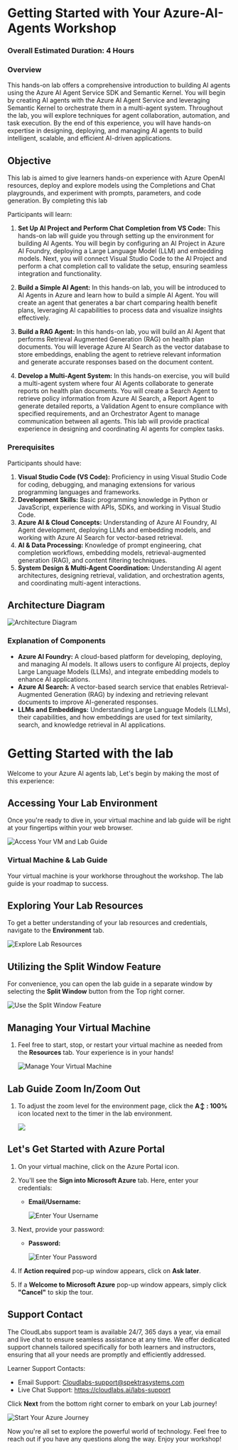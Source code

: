 # Getting Started with Your Azure-AI-Agents Workshop
### Overall Estimated Duration: 4 Hours
### Overview

This hands-on lab offers a comprehensive introduction to building AI agents using the Azure AI Agent Service SDK and Semantic Kernel. You will begin by creating AI agents with the Azure AI Agent Service and leveraging Semantic Kernel to orchestrate them in a multi-agent system. Throughout the lab, you will explore techniques for agent collaboration, automation, and task execution. By the end of this experience, you will have hands-on expertise in designing, deploying, and managing AI agents to build intelligent, scalable, and efficient AI-driven applications.

## Objective 

This lab is aimed to give learners hands-on experience with Azure OpenAI resources, deploy and explore models using the Completions and Chat playgrounds, and experiment with prompts, parameters, and code generation. By completing this lab

Participants will learn:

1. **Set Up AI Project and Perform Chat Completion from VS Code:** This hands-on lab will guide you through setting up the environment for building AI Agents. You will begin by configuring an AI Project in Azure AI Foundry, deploying a Large Language Model (LLM) and embedding models. Next, you will connect Visual Studio Code to the AI Project and perform a chat completion call to validate the setup, ensuring seamless integration and functionality.

2. **Build a Simple AI Agent:** In this hands-on lab, you will be introduced to AI Agents in Azure and learn how to build a simple AI Agent. You will create an agent that generates a bar chart comparing health benefit plans, leveraging AI capabilities to process data and visualize insights effectively.

3. **Build a RAG Agent:** In this hands-on lab, you will build an AI Agent that performs Retrieval Augmented Generation (RAG) on health plan documents. You will leverage Azure AI Search as the vector database to store embeddings, enabling the agent to retrieve relevant information and generate accurate responses based on the document content.

4. **Develop a Multi-Agent System:** In this hands-on exercise, you will build a multi-agent system where four AI Agents collaborate to generate reports on health plan documents. You will create a Search Agent to retrieve policy information from Azure AI Search, a Report Agent to generate detailed reports, a Validation Agent to ensure compliance with specified requirements, and an Orchestrator Agent to manage communication between all agents. This lab will provide practical experience in designing and coordinating AI agents for complex tasks.

### Prerequisites
Participants should have:

1. **Visual Studio Code (VS Code):** Proficiency in using Visual Studio Code for coding, debugging, and managing extensions for various programming languages and frameworks.
1. **Development Skills:** Basic programming knowledge in Python or JavaScript, experience with APIs, SDKs, and working in Visual Studio Code.
1. **Azure AI & Cloud Concepts:** Understanding of Azure AI Foundry, AI Agent development, deploying LLMs and embedding models, and working with Azure AI Search for vector-based retrieval.
1. **AI & Data Processing:** Knowledge of prompt engineering, chat completion workflows, embedding models, retrieval-augmented generation (RAG), and content filtering techniques.
1. **System Design & Multi-Agent Coordination:** Understanding AI agent architectures, designing retrieval, validation, and orchestration agents, and coordinating multi-agent interactions.


## Architecture Diagram

![Architecture Diagram](./media/standard-agent-setup-resources.png)
 
### Explanation of Components

- **Azure AI Foundry:** A cloud-based platform for developing, deploying, and managing AI models. It allows users to configure AI projects, deploy Large Language Models (LLMs), and integrate embedding models to enhance AI applications.
- **Azure AI Search:** A vector-based search service that enables Retrieval-Augmented Generation (RAG) by indexing and retrieving relevant documents to improve AI-generated responses.
- **LLMs and Embeddings:** Understanding Large Language Models (LLMs), their capabilities, and how embeddings are used for text similarity, search, and knowledge retrieval in AI applications.

# Getting Started with the lab
 
Welcome to your Azure AI agents lab, Let's begin by making the most of this experience:

## Accessing Your Lab Environment
 
Once you're ready to dive in, your virtual machine and lab guide will be right at your fingertips within your web browser.
 
  ![Access Your VM and Lab Guide](./media/gt-7-1.png)

### Virtual Machine & Lab Guide
 
Your virtual machine is your workhorse throughout the workshop. The lab guide is your roadmap to success.
 
## Exploring Your Lab Resources
 
To get a better understanding of your lab resources and credentials, navigate to the **Environment** tab.
 
  ![Explore Lab Resources](./media/gt-2.png)
 
## Utilizing the Split Window Feature
 
For convenience, you can open the lab guide in a separate window by selecting the **Split Window** button from the Top right corner.
 
  ![Use the Split Window Feature](./media/gt-9.png)
 
## Managing Your Virtual Machine
 
1. Feel free to start, stop, or restart your virtual machine as needed from the **Resources** tab. Your experience is in your hands!
 
   ![Manage Your Virtual Machine](./media/gt-10.png)


## Lab Guide Zoom In/Zoom Out
 
1. To adjust the zoom level for the environment page, click the **A↕ : 100%** icon located next to the timer in the lab environment.

   ![](./media/gt-8.png)


<!-- ## Lab Duration Extension

1. To extend the duration of the lab, kindly click the **Hourglass** icon in the top right corner of the lab environment. 

    ![Manage Your Virtual Machine](../Media/gext.png)

    >**Note:** You will get the **Hourglass** icon when 10 minutes are remaining in the lab.

2. Click **OK** to extend your lab duration.
 
   ![Manage Your Virtual Machine](../Media/gext2.png)

3. If you have not extended the duration prior to when the lab is about to end, a pop-up will appear, giving you the option to extend. Click **OK** to proceed. -->


## Let's Get Started with Azure Portal
 
1. On your virtual machine, click on the Azure Portal icon.
2. You'll see the **Sign into Microsoft Azure** tab. Here, enter your credentials:
 
   - **Email/Username:** <inject key="AzureAdUserEmail"></inject>
 
     ![Enter Your Username](./media/gt-5.png)
 
3. Next, provide your password:
 
   - **Password:** <inject key="AzureAdUserPassword"></inject>
 
      ![Enter Your Password](./media/gt-4.png)

1. If **Action required** pop-up window appears, click on **Ask later**.
1. If a **Welcome to Microsoft Azure** pop-up window appears, simply click **"Cancel"** to skip the tour.

## Support Contact
 
The CloudLabs support team is available 24/7, 365 days a year, via email and live chat to ensure seamless assistance at any time. We offer dedicated support channels tailored specifically for both learners and instructors, ensuring that all your needs are promptly and efficiently addressed.
 
Learner Support Contacts:
 
- Email Support: [Cloudlabs-support@spektrasystems.com](mailto:Cloudlabs-support@spektrasystems.com)
- Live Chat Support: https://cloudlabs.ai/labs-support

Click **Next** from the bottom right corner to embark on your Lab journey!
 
   ![Start Your Azure Journey](./media/gt-6.png)
 
Now you're all set to explore the powerful world of technology. Feel free to reach out if you have any questions along the way. Enjoy your workshop!
